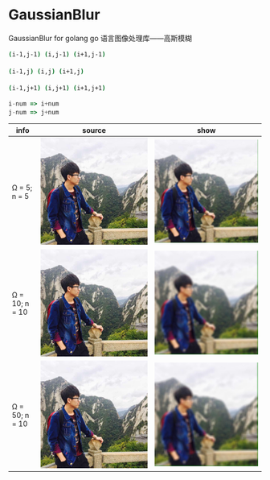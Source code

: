 # GaussianBlur
GaussianBlur for golang go 语言图像处理库——高斯模糊

```bash
(i-1,j-1) (i,j-1) (i+1,j-1)

(i-1,j) (i,j) (i+1,j)

(i-1,j+1) (i,j+1) (i+1,j+1)
```

```javascript
i-num => i+num
j-num => j+num
```

info | source | show |
---|---|---
Ω = 5; n = 5 | ![](source.jpg) | ![](o5n5.jpg)
Ω = 10; n = 10 | ![](source.jpg) | ![](o10n10.jpg)
Ω = 50; n = 10 | ![](source.jpg) | ![](o50n10.jpg)
